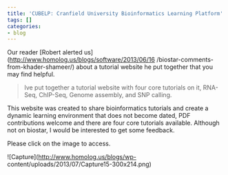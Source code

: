 ```yaml
---
title: 'CUBELP: Cranfield University Bioinformatics Learning Platform'
tags: []
categories:
- blog
---
```

Our reader [Robert alerted us](http://www.homolog.us/blogs/software/2013/06/16
/biostar-comments-from-khader-shameer/) about a tutorial website he put
together that you may find helpful.
<!--more-->

> Ive put together a tutorial website with four core tutorials on it, RNA-Seq,
ChIP-Seq, Genome assembly, and SNP calling.

This website was created to share bioinformatics tutorials and create a
dynamic learning environment that does not become dated, PDF contributions
welcome and there are four core tutorials available. Although not on biostar,
I would be interested to get some feedback.

Please click on the image to access.

![Capture](http://www.homolog.us/blogs/wp-
content/uploads/2013/07/Capture15-300x214.png)

